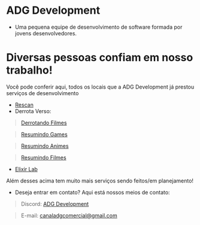 # ADG Development
- Uma pequena equipe de desenvolvimento de software formada por jovens desenvolvedores.
# Diversas pessoas confiam em nosso trabalho!
Você pode conferir aqui, todos os locais que a ADG Development já prestou serviços de desenvolvimento
- [Rescan](https://mangadex.org/group/b74b061e-f5a7-4245-8afa-1d7350dee3c8/rescan)
- Derrota Verso:
> [Derrotando Filmes](https://www.youtube.com/@DerrotandoFilmes)

> [Resumindo Games](https://www.youtube.com/@ResumindoGames)

> [Resumindo Animes](https://www.youtube.com/@ResumindoAnimes)

> [Resumindo Filmes](https://www.youtube.com/@ResumindoFilmes)
- [Elixir Lab](https://discord.gg/elixirlab)

Além desses acima tem muito mais serviços sendo feitos/em planejamento!
- Deseja entrar em contato? Aqui está nossos meios de contato:
> Discord: [ADG Development](https://discord.gg/Ssu6yrhkMz)

> E-mail: [canaladgcomercial@gmail.com](mailto:canaladgcomercial@gmail.com)
